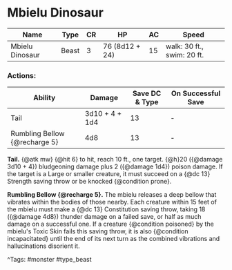 # Mbielu Dinosaur

| Name | Type | CR | HP | AC | Speed |
|------|------|----|----|----|-------|
| Mbielu Dinosaur | Beast | 3 | 76 (8d12 + 24) | 15 | walk: 30 ft., swim: 20 ft. |

### Actions:

| Ability | Damage | Save DC & Type | On Successful Save |
|---------|--------|----------------|--------------------|
| Tail | 3d10 + 4 + 1d4 | 13 | - |
| Rumbling Bellow {@recharge 5} | 4d8 | 13 | - |


**Tail.** {@atk mw} {@hit 6} to hit, reach 10 ft., one target. {@h}20 ({@damage 3d10 + 4}) bludgeoning damage plus 2 ({@damage 1d4}) poison damage. If the target is a Large or smaller creature, it must succeed on a {@dc 13} Strength saving throw or be knocked {@condition prone}.

**Rumbling Bellow {@recharge 5}.** The mbielu releases a deep bellow that vibrates within the bodies of those nearby. Each creature within 15 feet of the mbielu must make a {@dc 13} Constitution saving throw, taking 18 ({@damage 4d8}) thunder damage on a failed save, or half as much damage on a successful one. If a creature {@condition poisoned} by the mbielu's Toxic Skin fails this saving throw, it is also {@condition incapacitated} until the end of its next turn as the combined vibrations and hallucinations disorient it.

^Tags: #monster #type_beast